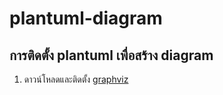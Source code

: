 # plantuml-diagram

 ## การติดตั้ง plantuml  เพื่อสร้าง diagram

1. ดาวน์โหลดและติดตั้ง [graphviz](https://graphviz.gitlab.io/_pages/Download/Download_windows.html)
